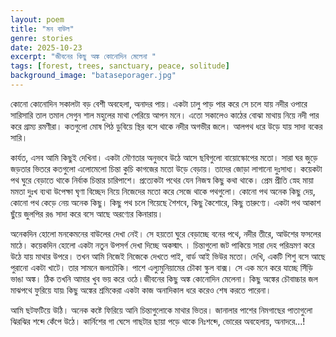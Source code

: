 ```yaml
---
layout: poem
title: "মন বাউল"
genre: stories
date: 2025-10-23
excerpt: "জীবনের কিছু অঙ্ক কোনোদিন মেলেনা "
tags: [forest, trees, sanctuary, peace, solitude]
background_image: "bataseporager.jpg"
---
```

কোনো কোনোদিন সকালটা বড় বেশী অবহেলা, অনাদর পায়। একটা ঢালু পাড় পার করে সে চলে যায় নদীর ওপারে সারিসারি তাল তমাল সেগুন শাল মহুলের মাথা পেরিয়ে আপন মনে। এতো সকালেও কাঠের বোঝা মাথায় নিয়ে নদী পার করে গ্রাম্য রমণীরা। কতগুলো মোষ পিঠ ডুবিয়ে স্থির বসে থাকে নদীর অগভীর জলে। আলপথ ধরে উড়ে যায় সাদা বকের সারি।

কার্যত, এসব আমি কিছুই দেখিনা। একটা মৌণতার অনুভবে উঠে আসে ছবিগুলো বায়োস্কোপের মতো। সারা ঘর জুড়ে জড়তার ভিতরে কতগুলো এলোমেলো চিন্তা কুচি কাগজের মতো উড়ে বেড়ায়। তাদের জোড়া লাগানো দুঃসাধ্য। কয়েকটা পথ ঘুরে বেড়াতে থাকে নির্বাক চিন্তার চারিপাশে। প্রত্যেকটা পথের যেন নিজস্ব কিছু কথা থাকে। প্রেম প্রীতি স্নেহ মায়া মমতা দুঃখ ব্যথা উপেক্ষা ঘৃণা বিচ্ছেদ নিয়ে নিজেদের মতো করে সেজে থাকে পথগুলো। কোনো পথ অনেক কিছু দেয়, কোনো পথ কেড়ে নেয় অনেক কিছু। কিছু পথ চলে গিয়েছে শৈশবে, কিছু কৈশোরে, কিছু তারুণ্যে। একটা পথ আকাশ ছুঁয়ে জুলপির রঙ সাদা করে বসে আছে অরণ্যের কিনারায়। 

অনেকদিন হোলো মনকেমনের বাউলের দেখা নেই। সে হয়তো ঘুরে বেড়াচ্ছে বনের পথে, নদীর তীরে, আউশের ফসলের মাঠে। কয়েকদিন হোলো একটা নতুন উপসর্গ দেখা দিচ্ছে অকস্মাৎ । চিন্তাগুলো জট পাকিয়ে সারা দেহ পরিভ্রমণ করে উঠে যায় মাথার উপরে। তখন আমি নিজেই নিজেকে দেখতে পাই, বার্ড আই ভিউর মতো। দেখি, একটি শিশু বসে আছে পুরানো একটা খাটে। তার সামনে জলচৌকি। পাশে এল্যুমুনিয়ামের চৌকা স্কুল বাক্স। সে এক মনে করে যাচ্ছে সিঁড়ি ভাঙা অঙ্ক। ঠিক তখনি আমার খুব ভয় করে ওঠে ৷ জীবনের কিছু অঙ্ক কোনোদিন মেলেনা। কিছু অঙ্কের চৌবাচ্চার জল মাঝপথে ফুরিয়ে যায়৷ কিছু অঙ্কের শ্রমিকেরা একটা কাজ অনাদিকাল ধরে করেও শেষ করতে পারেনা।

আমি ছটফটিয়ে উঠি। অনেক কষ্টে ফিরিয়ে আনি চিন্তাগুলোকে মাথার ভিতর। জানালার পাশের নিমগাছের পাতাগুলো ঝিরঝির শব্দে কেঁপে উঠে। কার্নিশের গা ঘেসে গাছটার ছায়া পড়ে থাকে নিঃশব্দে, ভোরের অবহেলায়, অনাদরে...!
